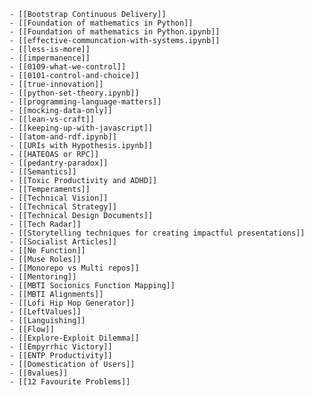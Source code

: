 	- [[Bootstrap Continuous Delivery]]
	- [[Foundation of mathematics in Python]]
	- [[Foundation of mathematics in Python.ipynb]]
	- [[effective-communcation-with-systems.ipynb]]
	- [[less-is-more]]
	- [[impermanence]]
	- [[0109-what-we-control]]
	- [[0101-control-and-choice]]
	- [[true-innovation]]
	- [[python-set-theory.ipynb]]
	- [[programming-language-matters]]
	- [[mocking-data-only]]
	- [[lean-vs-craft]]
	- [[keeping-up-with-javascript]]
	- [[atom-and-rdf.ipynb]]
	- [[URIs with Hypothesis.ipynb]]
	- [[HATEOAS or RPC]]
	- [[pedantry-paradox]]
	- [[Semantics]]
	- [[Toxic Productivity and ADHD]]
	- [[Temperaments]]
	- [[Technical Vision]]
	- [[Technical Strategy]]
	- [[Technical Design Documents]]
	- [[Tech Radar]]
	- [[Storytelling techniques for creating impactful presentations]]
	- [[Socialist Articles]]
	- [[Ne Function]]
	- [[Muse Roles]]
	- [[Monorepo vs Multi repos]]
	- [[Mentoring]]
	- [[MBTI Socionics Function Mapping]]
	- [[MBTI Alignments]]
	- [[Lofi Hip Hop Generator]]
	- [[LeftValues]]
	- [[Languishing]]
	- [[Flow]]
	- [[Explore-Exploit Dilemma]]
	- [[Empyrrhic Victory]]
	- [[ENTP Productivity]]
	- [[Domestication of Users]]
	- [[8values]]
	- [[12 Favourite Problems]]
